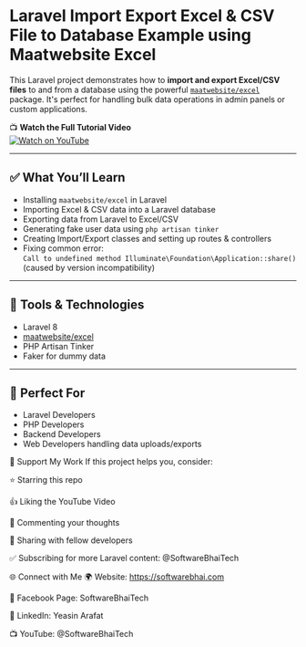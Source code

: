 # Laravel Import Export Excel & CSV File to Database Example using Maatwebsite Excel

This Laravel project demonstrates how to **import and export Excel/CSV files** to and from a database using the powerful [`maatwebsite/excel`](https://github.com/Maatwebsite/Laravel-Excel) package. It's perfect for handling bulk data operations in admin panels or custom applications.

📺 **Watch the Full Tutorial Video**  
[![Watch on YouTube](https://img.youtube.com/vi/H8K6zqhIpq0/0.jpg)](https://www.youtube.com/watch?v=H8K6zqhIpq0)

---

## ✅ What You’ll Learn

- Installing `maatwebsite/excel` in Laravel
- Importing Excel & CSV data into a Laravel database
- Exporting data from Laravel to Excel/CSV
- Generating fake user data using `php artisan tinker`
- Creating Import/Export classes and setting up routes & controllers
- Fixing common error:  
  `Call to undefined method Illuminate\Foundation\Application::share()`  
  (caused by version incompatibility)

---

## 🧰 Tools & Technologies

- Laravel 8
- [maatwebsite/excel](https://github.com/Maatwebsite/Laravel-Excel)
- PHP Artisan Tinker
- Faker for dummy data

---

## 📌 Perfect For

- Laravel Developers
- PHP Developers
- Backend Developers
- Web Developers handling data uploads/exports

🙌 Support My Work
If this project helps you, consider:

⭐ Starring this repo

👍 Liking the YouTube Video

💬 Commenting your thoughts

📢 Sharing with fellow developers

✅ Subscribing for more Laravel content: @SoftwareBhaiTech

🌐 Connect with Me
🌍 Website: https://softwarebhai.com

📘 Facebook Page: SoftwareBhaiTech

🔗 LinkedIn: Yeasin Arafat

📺 YouTube: @SoftwareBhaiTech
